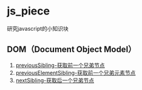 # js_piece
研究javascript的小知识块
## DOM（Document Object Model）
1. [previousSibling-获取前一个兄弟节点](https://github.com/jserz/js_piece/blob/master/DOM/previousSibling/Node.previousSibling.md)
2. [previousElementSibling-获取前一个兄弟元素节点](https://github.com/jserz/js_piece/blob/master/DOM/previousElementSibling/Node.previousElementSibling.md)
3. [nextSibling-获取后一个兄弟节点](./DOM/nextSibling/Node.nextSibling.md)